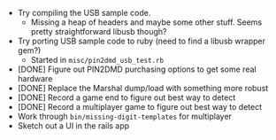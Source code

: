 * Try compiling the USB sample code.
  * Missing a heap of headers and maybe some other stuff. Seems pretty
    straightforward libusb though?
* Try porting USB sample code to ruby (need to find a libusb wrapper gem?)
  * Started in `misc/pin2dmd_usb_test.rb`
* [DONE] Figure out PIN2DMD purchasing options to get some real hardware
* [DONE] Replace the Marshal dump/load with something more robust
* [DONE] Record a game end to figure out best way to detect
* [DONE] Record a multiplayer game to figure out best way to detect
* Work through `bin/missing-digit-templates` for multiplayer
* Sketch out a UI in the rails app
